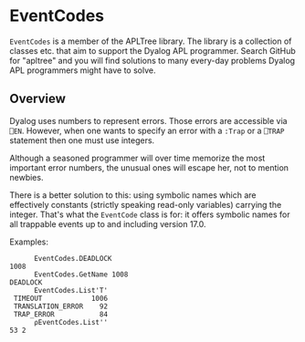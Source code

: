 # EventCodes

`EventCodes` is a member of the APLTree library. The library is a collection of classes etc. that aim to support the Dyalog APL programmer. Search GitHub for "apltree" and you will find solutions to many every-day problems Dyalog APL programmers might have to solve.

## Overview

Dyalog uses numbers to represent errors. Those errors are accessible via `⎕EN`. However, when one wants to specify an error with a `:Trap` or a `⎕TRAP` statement then one must use integers.

Although a seasoned programmer will over time memorize the most important error numbers, the unusual ones will escape her, not to mention newbies.

There is a better solution to this: using symbolic names which are effectively constants (strictly speaking read-only variables) carrying the integer. That's what the `EventCode` class is for: it offers symbolic names for all trappable events up to and including version 17.0.

Examples:

```
      EventCodes.DEADLOCK
1008
      EventCodes.GetName 1008
DEADLOCK
      EventCodes.List'T'
 TIMEOUT            1006
 TRANSLATION_ERROR    92
 TRAP_ERROR           84
      ⍴EventCodes.List''
53 2      
```
